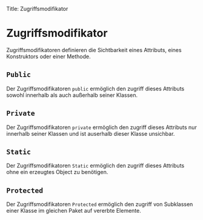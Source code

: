 Title: Zugriffsmodifikator

# Zugriffsmodifikator

Zugriffsmodifikatoren definieren die Sichtbarkeit eines Attributs, eines
Konstruktors oder einer Methode.

## `Public`

Der Zugriffsmodifikatoren `public` ermöglich den zugriff dieses Attributs sowohl innerhalb als auch außerhalb seiner Klassen.

## `Private`

Der Zugriffsmodifikatoren `private` ermöglich den zugriff dieses Attributs nur innerhalb seiner Klassen und ist auserhalb dieser Klasse unsichbar.

## `Static`

Der Zugriffsmodifikatoren `Static` ermöglich den zugriff dieses Attributs ohne ein erzeugtes Object zu benötigen.

## `Protected`

Der Zugriffsmodifikatoren `Protected` ermöglich den zugriff von Subklassen einer Klasse im gleichen Paket auf vererbte Elemente.

